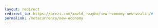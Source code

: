```yaml
---
layout: redirect
redirect_to: https://prezi.com/xmzld_-wayho/new-economy-new-wealth/#
permalink: /metacurrency/new-economy
---
```

